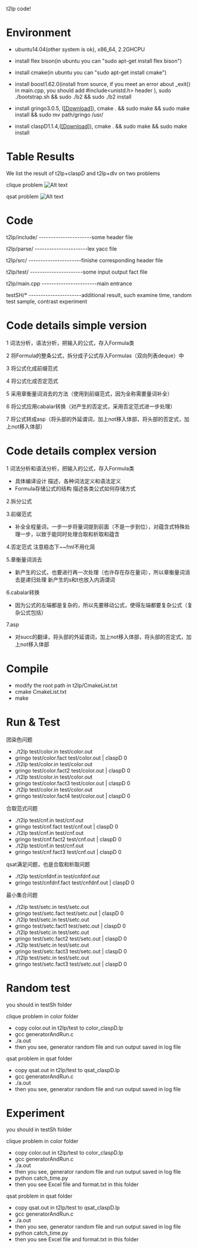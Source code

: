 t2lp code!


Environment
========
+ ubuntu14.04(other system is ok), x86_64, 2.2GHCPU

+ install flex bison(in ubuntu you can "sudo apt-get install flex bison")

+ install cmake(in ubuntu you can "sudo apt-get install cmake")

+ install boost1.62.0(install from source, if you meet an error about \_exit() in main.cpp, you should add #include<unistd.h> header ), sudo ./bootstrap.sh && sudo ./b2 && sudo ./b2 install

+ install gringo3.0.5, ([[Download]](http://sourceforge.net/projects/potassco/files/)), cmake . && sudo make  && sudo make install && sudo mv path/gringo /usr/

+ install claspD1.1.4,([[Download]](http://sourceforge.net/projects/potassco/files/)), cmake . && sudo make && sudo make install



Table Results
==========

We list the result of  t2lp+claspD and t2lp+dlv on two problems

clique problem
![Alt text](./t2lp/color/color.png)

qsat problem
![Alt text](./t2lp/qsat/qsat.png)




Code
==========
t2lp/include/  ----------------------some header file

t2lp/parse/    ----------------------lex yacc file

t2lp/src/      ----------------------finishe corresponding header file

t2lp/test/     ----------------------some input  output fact file

t2lp/main.cpp  -----------------------main entrance

testSH/*  ----------------------additional result, such examine time, random test sample, contrast experiment


Code details simple version
============
1 词法分析，语法分析，把输入的公式，存入Formula类

2 将Formula的整条公式，拆分成子公式存入Formulas（双向列表deque）中

3 将公式化成前缀范式

4 将公式化成否定范式

5 采用章衡量词消去的方法（使用到前缀范式，因为全称需要量词补全）

6 将公式应用cabalar转换（对产生的否定式，采用否定范式进一步处理）

7 将公式转成asp（将头部的外延谓词，加上not移入体部，将头部的否定式，加上not移入体部）


Code details complex version
============
1 词法分析和语法分析，把输入的公式，存入Formula类
+ 具体编译设计
描述，各种词法定义和语法定义
+ Formula存储公式的结构
描述各类公式如何存储方式

2.拆分公式

3.前缀范式
+ 补全全程量词，一步一步将量词提到前面（不是一步到位），对蕴含式特殊处理一步，以致于能同时处理合取和析取和蕴含

4.否定范式
注意稳态下~~fml不用化简

5.章衡量词消去
+ 新产生的公式，也要进行再一次处理（也许存在存在量词），所以章衡量词消去是递归处理
新产生的s和t也放入内涵谓词

6.cabalar转换
+ 因为公式的左端都是复杂的，所以先要移动公式，使得左端都要复杂公式（复杂公式包括）

7.asp
+ 对succ的翻译，将头部的外延谓词，加上not移入体部，将头部的否定式，加上not移入体部


Compile
==========

+ modify the root path in t2lp/CmakeList.txt
+ cmake CmakeList.txt
+ make

Run & Test
===========
团染色问题
+ ./t2lp test/color.in  test/color.out
+ gringo test/color.fact  test/color.out | claspD 0
+ ./t2lp test/color.in  test/color.out
+ gringo test/color.fact2  test/color.out | claspD 0
+ ./t2lp test/color.in  test/color.out
+ gringo test/color.fact3  test/color.out | claspD 0
+ ./t2lp test/color.in  test/color.out
+ gringo test/color.fact4  test/color.out | claspD 0

合取范式问题
+ ./t2lp test/cnf.in  test/cnf.out
+ gringo test/cnf.fact  test/cnf.out | claspD 0
+ ./t2lp test/cnf.in  test/cnf.out
+ gringo test/cnf.fact2  test/cnf.out | claspD 0
+ ./t2lp test/cnf.in  test/cnf.out
+ gringo test/cnf.fact3  test/cnf.out | claspD 0

qsat满足问题，也是合取和析取问题

+ ./t2lp test/cnfdnf.in  test/cnfdnf.out
+ gringo test/cnfdnf.fact  test/cnfdnf.out | claspD 0

最小集合问题
+ ./t2lp test/setc.in  test/setc.out
+ gringo test/setc.fact  test/setc.out | claspD 0
+ ./t2lp test/setc.in  test/setc.out
+ gringo test/setc.fact1  test/setc.out | claspD 0
+ ./t2lp test/setc.in  test/setc.out
+ gringo test/setc.fact2  test/setc.out | claspD 0
+ ./t2lp test/setc.in  test/setc.out
+ gringo test/setc.fact3  test/setc.out | claspD 0
+ ./t2lp test/setc.in  test/setc.out
+ gringo test/setc.fact3  test/setc.out | claspD 0







Random test
==========
you should in testSh folder

clique problem in color folder
+ copy color.out in t2lp/test  to color_claspD.lp
+ gcc generatorAndRun.c
+ ./a.out
+ then you see, generator random file and run output saved in log file

qsat problem in qsat folder
+ copy qsat.out in t2lp/test  to qsat_claspD.lp
+ gcc generatorAndRun.c
+ ./a.out
+ then you see, generator random file and run output saved in log file


Experiment
==========

you should in testSh folder

clique problem in color folder
+ copy color.out in t2lp/test  to color_claspD.lp
+ gcc generatorAndRun.c
+ ./a.out
+ then you see, generator random file and run output saved in log file
+ python catch_time.py
+ then you see Excel file and format.txt  in this folder

qsat problem in qsat folder
+ copy qsat.out in t2lp/test  to qsat_claspD.lp
+ gcc generatorAndRun.c
+ ./a.out
+ then you see, generator random file and run output saved in log file
+ python catch_time.py
+ then you see Excel file and format.txt in this folder
